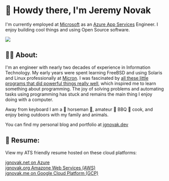 # 👋 Howdy there, I'm Jeremy Novak


I'm currently employed at [Microsoft](https://azure.microsoft.com) as an [Azure App Services](https://azure.microsoft.com/en-us/services/app-service/) Engineer. I enjoy building cool things and using Open Source software. 

<a href="https://linkedin.com/in/jgnovak" target="_blank" title="Linkedin"><img src="https://img.shields.io/badge/LinkedIn-0077B5?style=for-the-badge&logo=linkedin&logoColor=white" /></a>


## 👨‍🚀 About:

I'm an engineer with nearly two decades of experience in Information Technology. My early years were spent learning FreeBSD and using Solaris and Linux professionally at <a href="https://micron.com" target="_blank" title="Micron">Micron</a>. I was fascinated by <a href="https://en.wikipedia.org/wiki/Unix_philosophy" target="_blank">all these little programs that did powerful things really well</a>, which inspired me to learn something about programming. The joy of solving problems and automating tasks using programming has stuck and remains the main thing I enjoy doing with a computer.

Away from keyboard I am a 🐴 horseman 🏇, amateur :meat_on_bone: BBQ :fried_shrimp: cook, and enjoy being outdoors with my family and animals. 

You can find my personal blog and portfolio at [jgnovak.dev](https://jgnovak.dev)

## :open_book: Resume:

View my ATS friendly resume hosted on these cloud platforms:

<a href="https://jgnovak.net" target="_blank" title="Azure">jgnovak.net on Azure</a>  
<a href="https://jgnovak.org" target="_blank" title="Amazon Web Services">jgnovak.org Amazone Web Services (AWS)</a>  
<a href="https://jgnovak.me" target="_blank" title="Google Cloud Platform">jgnovak.me on Google Cloud Platform (GCP)</a>  

